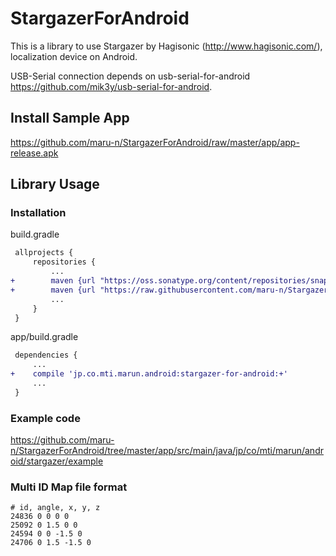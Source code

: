 # StargazerForAndroid

This is a library to use Stargazer by Hagisonic (http://www.hagisonic.com/), localization device on Android.

USB-Serial connection depends on usb-serial-for-android https://github.com/mik3y/usb-serial-for-android.

## Install Sample App
https://github.com/maru-n/StargazerForAndroid/raw/master/app/app-release.apk

## Library Usage

### Installation

build.gradle

```diff
 allprojects {
     repositories {
         ...
+        maven {url "https://oss.sonatype.org/content/repositories/snapshots" }
+        maven {url "https://raw.githubusercontent.com/maru-n/StargazerForAndroid/master/repository" }
         ...
     }
 }
```

app/build.gradle

```diff
 dependencies {
     ...
+    compile 'jp.co.mti.marun.android:stargazer-for-android:+' 
     ...
 }
```

### Example code

https://github.com/maru-n/StargazerForAndroid/tree/master/app/src/main/java/jp/co/mti/marun/android/stargazer/example


### Multi ID Map file format

```
# id, angle, x, y, z
24836 0 0 0 0
25092 0 1.5 0 0
24594 0 0 -1.5 0
24706 0 1.5 -1.5 0
```
